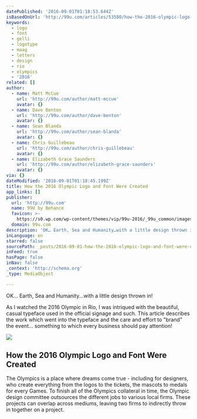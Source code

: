 ```yaml
---
datePublished: '2016-09-01T01:18:53.644Z'
isBasedOnUrl: 'http://99u.com/articles/53580/how-the-2016-olympic-logo-and-font-were-created'
keywords:
  - logo
  - font
  - gelli
  - logotype
  - maag
  - letters
  - design
  - rio
  - olympics
  - '2016'
related: []
author:
  - name: Matt McCue
    url: 'http://99u.com/author/matt-mccue'
    avatar: {}
  - name: Dave Benton
    url: 'http://99u.com/author/dave-benton'
    avatar: {}
  - name: Sean Blanda
    url: 'http://99u.com/author/sean-blanda'
    avatar: {}
  - name: Chris Guillebeau
    url: 'http://99u.com/author/chris-guillebeau'
    avatar: {}
  - name: Elizabeth Grace Saunders
    url: 'http://99u.com/author/elizabeth-grace-saunders'
    avatar: {}
via: {}
dateModified: '2016-09-01T01:18:45.199Z'
title: How the 2016 Olympic Logo and Font Were Created
app_links: []
publisher:
  url: 'http://99u.com'
  name: 99U by Behance
  favicon: >-
    https://s0.wp.com/wp-content/themes/vip/99u-2016/_99u_common/images/favicon.ico
  domain: 99u.com
description: 'OK… Earth, Sea and Humanity…with a little design thrown in! '
inLanguage: en
starred: false
sourcePath: _posts/2016-09-01-how-the-2016-olympic-logo-and-font-were-created.md
inFeed: true
hasPage: false
inNav: false
_context: 'http://schema.org'
_type: MediaObject

---
```

OK... Earth, Sea and Humanity...with a little design thrown in! 

As I watched the 2016 Olympic in Rio, I was intriqued with the beautiful, casual typeface used in the official signage and such. This article describes the work which went into the typeface and the care and effort to "brand" the event... something to which every business should pay attention!

<article style=""><img src="https://s3-us-west-2.amazonaws.com/the-grid-img/p/289af9616ce3dff97b1c8596076cbc9d35edc763.jpg" /><h1>How the 2016 Olympic Logo and Font Were Created</h1><p>The Olympics is a place where dreams come true - including for designers, who create everything from the logos to the tickets, the mascots to medals for every Games. To finish all of the Olympics collateral in time, the Olympic design committee outsources the different jobs to various local firms. These projects can overlap across mediums, leaving two firms to indirectly throw in together on a project.</p></article>
